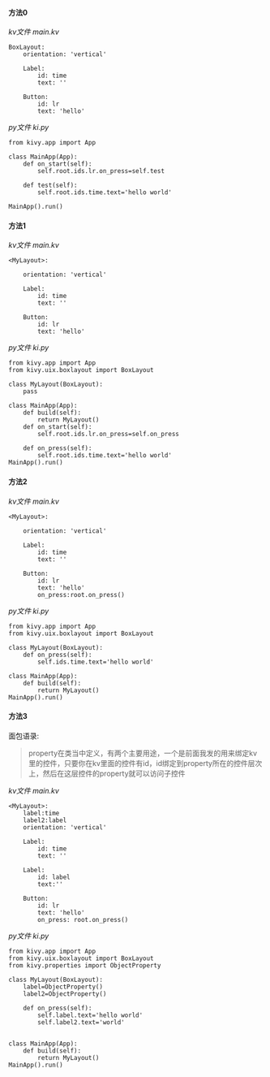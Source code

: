 
#### 方法0

*kv文件 main.kv*
```
BoxLayout:
    orientation: 'vertical'

    Label:
        id: time
        text: ''

    Button:
        id: lr
        text: 'hello'
```

*py文件 ki.py*
```
from kivy.app import App

class MainApp(App):
    def on_start(self):
        self.root.ids.lr.on_press=self.test
        
    def test(self):
        self.root.ids.time.text='hello world'
        
MainApp().run()
```

#### 方法1

*kv文件 main.kv*
```
<MyLayout>:

    orientation: 'vertical'

    Label:
        id: time
        text: ''

    Button:
        id: lr
        text: 'hello'
```

*py文件 ki.py*
```
from kivy.app import App
from kivy.uix.boxlayout import BoxLayout

class MyLayout(BoxLayout):
    pass

class MainApp(App):
    def build(self):
        return MyLayout()
    def on_start(self):
        self.root.ids.lr.on_press=self.on_press

    def on_press(self):
        self.root.ids.time.text='hello world'
MainApp().run()
```


#### 方法2

*kv文件 main.kv*
```
<MyLayout>:

    orientation: 'vertical'

    Label:
        id: time
        text: ''

    Button:
        id: lr
        text: 'hello'
        on_press:root.on_press()
```

*py文件 ki.py*
```
from kivy.app import App
from kivy.uix.boxlayout import BoxLayout

class MyLayout(BoxLayout):
    def on_press(self):
        self.ids.time.text='hello world'

class MainApp(App):
    def build(self):
        return MyLayout()
MainApp().run()
```

#### 方法3

面包语录:
>property在类当中定义，有两个主要用途，一个是前面我发的用来绑定kv里的控件，只要你在kv里面的控件有id，id绑定到property所在的控件层次上，然后在这层控件的property就可以访问子控件


*kv文件 main.kv*
```
<MyLayout>:
    label:time
    label2:label
    orientation: 'vertical'

    Label:
        id: time
        text: ''

    Label:
        id: label
        text:''

    Button:
        id: lr
        text: 'hello'
        on_press: root.on_press()
```

*py文件 ki.py*
```
from kivy.app import App
from kivy.uix.boxlayout import BoxLayout
from kivy.properties import ObjectProperty

class MyLayout(BoxLayout):
    label=ObjectProperty()
    label2=ObjectProperty()

    def on_press(self):
        self.label.text='hello world'
        self.label2.text='world'


class MainApp(App):
    def build(self):
        return MyLayout()
MainApp().run()
```

